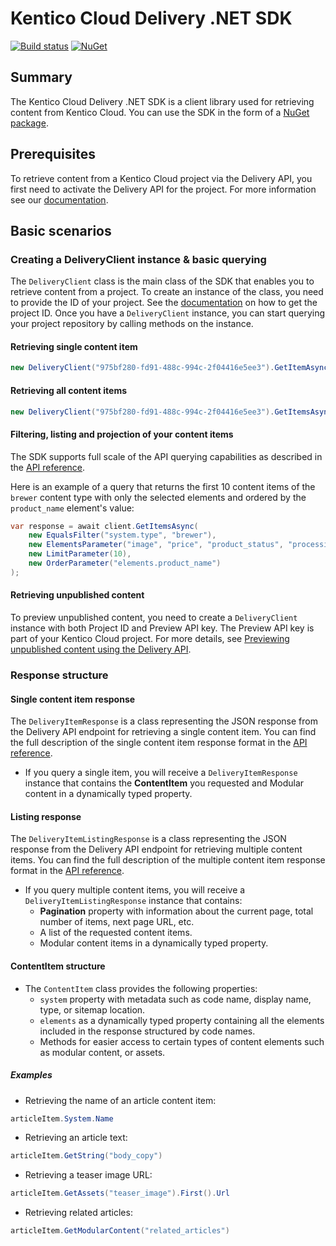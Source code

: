 # Kentico Cloud Delivery .NET SDK
[![Build status](https://ci.appveyor.com/api/projects/status/3m3q2ads2y43bh9o/branch/master?svg=true)](https://ci.appveyor.com/project/kentico/deliver-net-sdk/branch/master)
[![NuGet](https://img.shields.io/nuget/v/KenticoCloud.Delivery.svg)](https://www.nuget.org/packages/KenticoCloud.Delivery)
## Summary

The Kentico Cloud Delivery .NET SDK is a client library used for retrieving content from Kentico Cloud. You can use the SDK in the form of a [NuGet package](https://www.nuget.org/packages/KenticoCloud.Delivery).

## Prerequisites

To retrieve content from a Kentico Cloud project via the Delivery API, you first need to activate the Delivery API for the project. For more information see our [documentation](http://help.kenticocloud.com/).

## Basic scenarios

### Creating a DeliveryClient instance & basic querying

The `DeliveryClient` class is the main class of the SDK that enables you to retrieve content from a project. To create an instance of the class, you need to provide the ID of your project. See the [documentation](https://kenticocloud.com/docs#getting-project-id) on how to get the project ID.
Once you have a `DeliveryClient` instance, you can start querying your project repository by calling methods on the instance.

#### Retrieving single content item

```C#
new DeliveryClient("975bf280-fd91-488c-994c-2f04416e5ee3").GetItemAsync("about_us");
```

#### Retrieving all content items

```C#
new DeliveryClient("975bf280-fd91-488c-994c-2f04416e5ee3").GetItemsAsync();
```

#### Filtering, listing and projection of your content items

The SDK supports full scale of the API querying capabilities as described in the [API reference](http://docs.kenticodeliver.apiary.io).

Here is an example of a query that returns the first 10 content items of the `brewer` content type with only the selected elements and ordered by the `product_name` element's value:

```C#
var response = await client.GetItemsAsync(
    new EqualsFilter("system.type", "brewer"),
    new ElementsParameter("image", "price", "product_status", "processing"),
    new LimitParameter(10),
    new OrderParameter("elements.product_name")
);
```

#### Retrieving unpublished content

To preview unpublished content, you need to create a `DeliveryClient` instance with both Project ID and Preview API key. The Preview API key is part of your Kentico Cloud project. For more details, see [Previewing unpublished content using the Delivery API](https://kenticocloud.com/docs#previewing-unpublished-content-using-deliver-api).

### Response structure

#### Single content item response

The `DeliveryItemResponse` is a class representing the JSON response from the Delivery API endpoint for retrieving a single content item. You can find the full description of the single content item response format in the [API reference](http://docs.kenticodeliver.apiary.io/#reference/0/one-content-item/get-specific-content-item). 

* If you query a single item, you will receive a `DeliveryItemResponse` instance that contains the **ContentItem** you requested and Modular content in a dynamically typed property.

#### Listing response

The `DeliveryItemListingResponse` is a class representing the JSON response from the Delivery API endpoint for retrieving multiple content items. You can find the full description of the multiple content item response format in the [API reference](http://docs.kenticodeliver.apiary.io/#reference/0/all-content-items/get-all-content-items).

* If you query multiple content items, you will receive a `DeliveryItemListingResponse` instance that contains:
  * **Pagination** property with information about the current page, total number of items, next page URL, etc.
  * A list of the requested content items.
  * Modular content items in a dynamically typed property.
 
#### ContentItem structure
 
* The `ContentItem` class provides the following properties:
  * `system` property with metadata such as code name, display name, type, or sitemap location.
  * `elements` as a dynamically typed property containing all the elements included in the response structured by code names.
  * Methods for easier access to certain types of content elements such as modular content, or assets.
  
##### Examples

* Retrieving the name of an article content item:
```C#
articleItem.System.Name
```
* Retrieving an article text:
```C#
articleItem.GetString("body_copy")
```
* Retrieving a teaser image URL:
```C#
articleItem.GetAssets("teaser_image").First().Url
```
* Retrieving related articles:
```C#
articleItem.GetModularContent("related_articles")
```